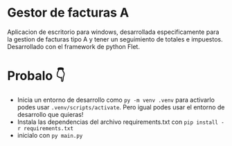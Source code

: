 # Gestor de facturas A

Aplicacion de escritorio para windows, desarrollada especificamente para la gestion de facturas tipo A y tener un seguimiento de totales e impuestos.
Desarrollado con el framework de python Flet.

# Probalo 👇
- Inicia un entorno de desarrollo como ```py -m venv .venv``` para activarlo podes usar ```.venv/scripts/activate```. Pero igual podes usar el entorno de desarrollo que quieras!
- Instala las dependencias del archivo requirements.txt con ```pip install -r requirements.txt```
- inicialo con ```py main.py```
